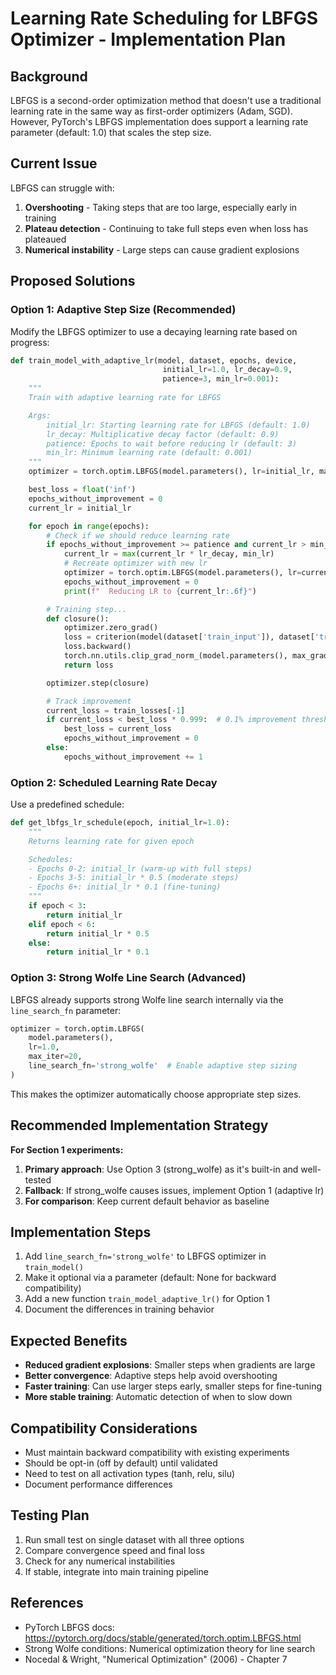 # Learning Rate Scheduling for LBFGS Optimizer - Implementation Plan

## Background

LBFGS is a second-order optimization method that doesn't use a traditional learning rate in the same way as first-order optimizers (Adam, SGD). However, PyTorch's LBFGS implementation does support a learning rate parameter (default: 1.0) that scales the step size.

## Current Issue

LBFGS can struggle with:
1. **Overshooting** - Taking steps that are too large, especially early in training
2. **Plateau detection** - Continuing to take full steps even when loss has plateaued
3. **Numerical instability** - Large steps can cause gradient explosions

## Proposed Solutions

### Option 1: Adaptive Step Size (Recommended)

Modify the LBFGS optimizer to use a decaying learning rate based on progress:

```python
def train_model_with_adaptive_lr(model, dataset, epochs, device,
                                  initial_lr=1.0, lr_decay=0.9,
                                  patience=3, min_lr=0.001):
    """
    Train with adaptive learning rate for LBFGS

    Args:
        initial_lr: Starting learning rate for LBFGS (default: 1.0)
        lr_decay: Multiplicative decay factor (default: 0.9)
        patience: Epochs to wait before reducing lr (default: 3)
        min_lr: Minimum learning rate (default: 0.001)
    """
    optimizer = torch.optim.LBFGS(model.parameters(), lr=initial_lr, max_iter=20)

    best_loss = float('inf')
    epochs_without_improvement = 0
    current_lr = initial_lr

    for epoch in range(epochs):
        # Check if we should reduce learning rate
        if epochs_without_improvement >= patience and current_lr > min_lr:
            current_lr = max(current_lr * lr_decay, min_lr)
            # Recreate optimizer with new lr
            optimizer = torch.optim.LBFGS(model.parameters(), lr=current_lr, max_iter=20)
            epochs_without_improvement = 0
            print(f"  Reducing LR to {current_lr:.6f}")

        # Training step...
        def closure():
            optimizer.zero_grad()
            loss = criterion(model(dataset['train_input']), dataset['train_label'])
            loss.backward()
            torch.nn.utils.clip_grad_norm_(model.parameters(), max_grad_norm)
            return loss

        optimizer.step(closure)

        # Track improvement
        current_loss = train_losses[-1]
        if current_loss < best_loss * 0.999:  # 0.1% improvement threshold
            best_loss = current_loss
            epochs_without_improvement = 0
        else:
            epochs_without_improvement += 1
```

### Option 2: Scheduled Learning Rate Decay

Use a predefined schedule:

```python
def get_lbfgs_lr_schedule(epoch, initial_lr=1.0):
    """
    Returns learning rate for given epoch

    Schedules:
    - Epochs 0-2: initial_lr (warm-up with full steps)
    - Epochs 3-5: initial_lr * 0.5 (moderate steps)
    - Epochs 6+: initial_lr * 0.1 (fine-tuning)
    """
    if epoch < 3:
        return initial_lr
    elif epoch < 6:
        return initial_lr * 0.5
    else:
        return initial_lr * 0.1
```

### Option 3: Strong Wolfe Line Search (Advanced)

LBFGS already supports strong Wolfe line search internally via the `line_search_fn` parameter:

```python
optimizer = torch.optim.LBFGS(
    model.parameters(),
    lr=1.0,
    max_iter=20,
    line_search_fn='strong_wolfe'  # Enable adaptive step sizing
)
```

This makes the optimizer automatically choose appropriate step sizes.

## Recommended Implementation Strategy

**For Section 1 experiments:**

1. **Primary approach**: Use Option 3 (strong_wolfe) as it's built-in and well-tested
2. **Fallback**: If strong_wolfe causes issues, implement Option 1 (adaptive lr)
3. **For comparison**: Keep current default behavior as baseline

## Implementation Steps

1. Add `line_search_fn='strong_wolfe'` to LBFGS optimizer in `train_model()`
2. Make it optional via a parameter (default: None for backward compatibility)
3. Add a new function `train_model_adaptive_lr()` for Option 1
4. Document the differences in training behavior

## Expected Benefits

- **Reduced gradient explosions**: Smaller steps when gradients are large
- **Better convergence**: Adaptive steps help avoid overshooting
- **Faster training**: Can use larger steps early, smaller steps for fine-tuning
- **More stable training**: Automatic detection of when to slow down

## Compatibility Considerations

- Must maintain backward compatibility with existing experiments
- Should be opt-in (off by default) until validated
- Need to test on all activation types (tanh, relu, silu)
- Document performance differences

## Testing Plan

1. Run small test on single dataset with all three options
2. Compare convergence speed and final loss
3. Check for any numerical instabilities
4. If stable, integrate into main training pipeline

## References

- PyTorch LBFGS docs: https://pytorch.org/docs/stable/generated/torch.optim.LBFGS.html
- Strong Wolfe conditions: Numerical optimization theory for line search
- Nocedal & Wright, "Numerical Optimization" (2006) - Chapter 7
